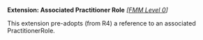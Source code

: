 **Extension: Associated Practitioner Role** *[[FMM Level 0](guidance.html)]*

This extension pre-adopts (from R4) a reference to an associated PractitionerRole.